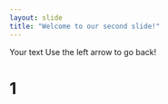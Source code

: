 ```yaml
---
layout: slide
title: "Welcome to our second slide!"
---
```

Your text
Use the left arrow to go back!
# 1
